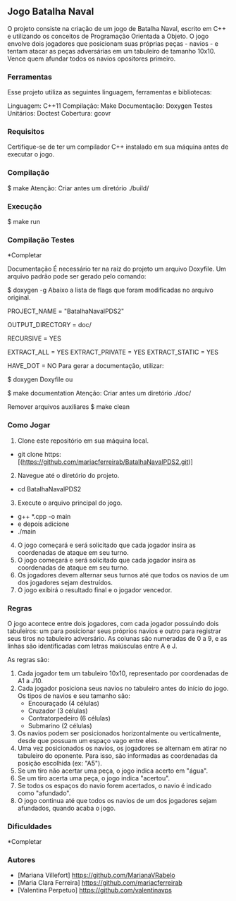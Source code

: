 ## Jogo Batalha Naval

O projeto consiste na criação de um jogo de Batalha Naval, escrito em C++ e utilizando os conceitos de Programação Orientada a Objeto. O jogo envolve dois jogadores que posicionam suas próprias peças - navios - e tentam atacar as peças adversárias em um tabuleiro de tamanho 10x10. Vence quem afundar todos os navios opositores primeiro.

### Ferramentas

Esse projeto utiliza as seguintes linguagem, ferramentas e bibliotecas:

Linguagem: C++11
Compilação: Make
Documentação: Doxygen
Testes Unitários: Doctest
Cobertura: gcovr

### Requisitos

Certifique-se de ter um compilador C++ instalado em sua máquina antes de executar o jogo.

### Compilação

$ make
Atenção: Criar antes um diretório ./build/

### Execução

$ make run

### Compilação Testes

*Completar

Documentação
É necessário ter na raiz do projeto um arquivo Doxyfile. Um arquivo padrão pode ser gerado pelo comando:

$ doxygen -g
Abaixo a lista de flags que foram modificadas no arquivo original.

PROJECT_NAME = "BatalhaNavalPDS2"

OUTPUT_DIRECTORY = doc/

RECURSIVE = YES

EXTRACT_ALL = YES
EXTRACT_PRIVATE = YES
EXTRACT_STATIC = YES

HAVE_DOT = NO
Para gerar a documentação, utilizar:

$ doxygen Doxyfile
ou

$ make documentation
Atenção: Criar antes um diretório ./doc/

Remover arquivos auxiliares
$ make clean

### Como Jogar

1. Clone este repositório em sua máquina local.

- git clone https:[(https://github.com/mariacferreirab/BatalhaNavalPDS2.git)]

2. Navegue até o diretório do projeto.

- cd BatalhaNavalPDS2

3. Execute o arquivo principal do jogo.

- g++ \*.cpp -o main
- e depois adicione
- ./main

4. O jogo começará e será solicitado que cada jogador insira as coordenadas de ataque em seu turno.
5. O jogo começará e será solicitado que cada jogador insira as coordenadas de ataque em seu turno.
6. Os jogadores devem alternar seus turnos até que todos os navios de um dos jogadores sejam destruídos.
7. O jogo exibirá o resultado final e o jogador vencedor.

### Regras

O jogo acontece entre dois jogadores, com cada jogador possuindo dois tabuleiros: um para posicionar seus próprios navios e outro para registrar seus tiros no tabuleiro adversário. As colunas são numeradas de 0 a 9, e as linhas são identificadas com letras maiúsculas entre A e J.

As regras são:

1. Cada jogador tem um tabuleiro 10x10, representado por coordenadas de A1 a J10.
2. Cada jogador posiciona seus navios no tabuleiro antes do início do jogo. Os tipos de navios e seu tamanho são:
   - Encouraçado (4 células)
   - Cruzador (3 células)
   - Contratorpedeiro (6 células)
   - Submarino (2 células)
3. Os navios podem ser posicionados horizontalmente ou verticalmente, desde que possuam um espaço vago entre eles.
4. Uma vez posicionados os navios, os jogadores se alternam em atirar no tabuleiro do oponente. Para isso, são informadas as coordenadas da posição escolhida (ex: "A5").
5. Se um tiro não acertar uma peça, o jogo indica acerto em "água".
6. Se um tiro acerta uma peça, o jogo indica "acertou".
7. Se todos os espaços do navio forem acertados, o navio é indicado como "afundado".
8. O jogo continua até que todos os navios de um dos jogadores sejam afundados, quando acaba o jogo.

### Dificuldades

*Completar

### Autores

- [Mariana Villefort] https://github.com/MarianaVRabelo
- [Maria Clara Ferreira] https://github.com/mariacferreirab
- [Valentina Perpetuo] https://github.com/valentinavps
